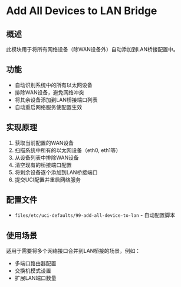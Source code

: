 # Add All Devices to LAN Bridge

## 概述

此模块用于将所有网络设备（除WAN设备外）自动添加到LAN桥接配置中。

## 功能

- 自动识别系统中的所有以太网设备
- 排除WAN设备，避免网络冲突
- 将其余设备添加到LAN桥接端口列表
- 自动重启网络服务使配置生效

## 实现原理

1. 获取当前配置的WAN设备
2. 扫描系统中所有的以太网设备（eth0, eth1等）
3. 从设备列表中排除WAN设备
4. 清空现有的桥接端口配置
5. 将剩余设备逐个添加到LAN桥接端口
6. 提交UCI配置并重启网络服务

## 配置文件

- `files/etc/uci-defaults/99-add-all-device-to-lan` - 自动配置脚本

## 使用场景

适用于需要将多个网络接口合并到LAN桥接的场景，例如：
- 多端口路由器配置
- 交换机模式设置
- 扩展LAN端口数量